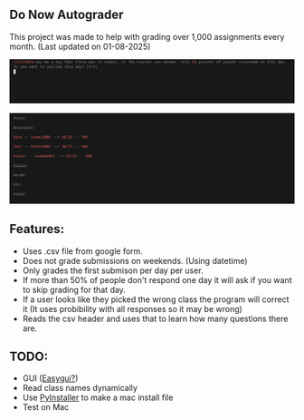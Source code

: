 ## Do Now Autograder

This project was made to help with grading over 1,000 assignments every month. (Last updated on 01-08-2025)

![Photo showing the program asking if you wat to skip a day.](./Readme%20Assets/Screenshot%202025-01-08%2010.57.12%20AM.png)

![Photo showing final grade of test file.](./Readme%20Assets/Screenshot%202025-01-08%2010.57.33%20AM.png)

## Features:

- Uses .csv file from google form.
- Does not grade submissions on weekends. (Using datetime)
- Only grades the first submison per day per user. 
- If more than 50% of people don't respond one day it will ask if you want to skip grading for that day.
- If a user looks like they picked the wrong class the program will correct it (It uses probibility with all responses so it may be wrong)
- Reads the csv header and uses that to learn how many questions there are.

## TODO:

- GUI ([Easygui?](https://easygui.sourceforge.net/))
- Read class names dynamically
- Use [PyInstaller](https://pyinstaller.org/en/stable/) to make a mac install file
- Test on Mac
